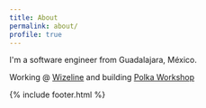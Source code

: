 ```yaml
---
title: About
permalink: about/
profile: true
---
```


I'm a software engineer from Guadalajara, México.

Working @ [Wizeline](https://www.wizeline.com/) and building [Polka Workshop](http://polkaworkshop.com/)

{% include footer.html %}
